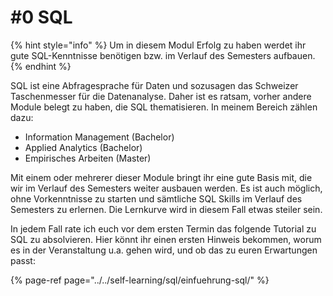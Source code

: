 # \#0 SQL

{% hint style="info" %}
Um in diesem Modul Erfolg zu haben werdet ihr gute SQL-Kenntnisse benötigen bzw. im Verlauf des Semesters aufbauen. 
{% endhint %}

SQL ist eine Abfragesprache für Daten und sozusagen das Schweizer Taschenmesser für die Datenanalyse. Daher ist es ratsam, vorher andere Module belegt zu haben, die SQL thematisieren. In meinem Bereich zählen dazu:

* Information Management \(Bachelor\)
* Applied Analytics \(Bachelor\)
* Empirisches Arbeiten \(Master\)

Mit einem oder mehrerer dieser Module bringt ihr eine gute Basis mit, die wir im Verlauf des Semesters weiter ausbauen werden. Es ist auch möglich, ohne Vorkenntnisse zu starten und sämtliche SQL Skills im Verlauf des Semesters zu erlernen. Die Lernkurve wird in diesem Fall etwas steiler sein.

In jedem Fall rate ich euch vor dem ersten Termin das folgende Tutorial zu SQL zu absolvieren. Hier könnt ihr einen ersten Hinweis bekommen, worum es in der Veranstaltung u.a. gehen wird, und ob das zu euren Erwartungen passt:

{% page-ref page="../../self-learning/sql/einfuehrung-sql/" %}



